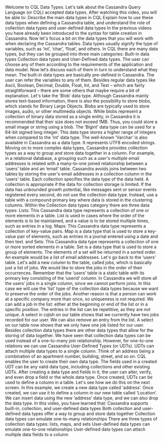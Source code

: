 Welcome to CQL Data Types. Let's talk about the Cassandra
Query Language (or CQL) accepted data types. After watching this video, you will be able to:
Describe the main data types in CQL Explain how to use these data types
when defining a Cassandra table, and understand the role of collection
data types and user-defined data types In the previous videos you have already
been introduced to the syntax for table creation in Cassandra.
Now let's focus a bit on the data types that you will work with when declaring
the Cassandra tables. Data types usually signify the type of variables, such as ‘int’,
‘char’, ‘float’, and others. In CQL there are many data types,
but they can be grouped into three main categories:
Built-in data types Collection data types
and User-Defined data types. The user can choose any of them
according to the requirements of the application and data model. Now let’s discuss each of them
in turn to understand what they mean. The built-in data types are basically
pre-defined in Cassandra. The user can refer the variables to any of them.
Besides regular data types like Ascii, Boolean, Decimal, Double, Float, Int, and Text – which
are fairly straightforward – there are some others that maybe require a bit of explanation.
Let's take the ‘Blob’ data type. Although Cassandra mainly stores text-based information,
there is also the possibility to store blobs, which stands for Binary Large Objects.
Blobs are typically used to store images, audio, or other multimedia objects. While
blobs represent a collection of binary data stored as a single entity, in Cassandra it is recommended
that their size does not exceed 1MB. Thus, you could store a small image or string using a blob.
The ‘Bigint’ data type can be used for a 64-bit signed long integer. This data
type stores a higher range of integers when compared to the ‘int’ data type.
The well-known ‘Varchar’ is also available in Cassandra as a data type.
It represents UTF8 encoded strings. Moving on to more complex data types,
Cassandra provides collection types as a way to group and store data together in a column.
For example, in a relational database, a
grouping such as a user's multiple email addresses is related with a many-to-one joined relationship
between a ‘users’ table and an ‘email’ table. Cassandra avoids joins between two tables by
storing the user's email addresses in a collection column in the ‘users’ table. Each collection
specifies the data type of the data held. A collection is appropriate if the data for
collection storage is limited. If the data has unbounded growth potential,
like messages sent or sensor events registered every second, do not use the collection data type.
Instead, use a table with a compound primary key where data is stored in the clustering columns.
Within the Collection data types category there are three data types:
Lists: This Cassandra data type represents a collection of one or more elements in a table.
List is used in cases where the order of the elements is to be maintained, and a value is to be
stored multiple times, such as entries in a log. Maps: This Cassandra data type represents
a collection of key-value pairs. Map is a data type that is used to store
a key-value pair of elements, such as entries in a journal entered using a date and then text.
and Sets: This Cassandra data type represents a collection of one or more sorted elements
in a table. Set is a data type that is used to store a group of elements. The elements of a set
will be returned in a sorted order. An example would be a list of email addresses.
Let's go back to the ‘users’ table. Let's add a new column to the table, called jobs, which
is basically just a list of jobs. We would like to store the jobs in the order of their occurrences.
Remember that the ‘users’ table is a static table with its primary key
consisting of the ‘userid’ column. In Cassandra we will store all the users’ jobs
in a single column, since we cannot perform joins. In this case we will use the ‘list’ type of the
collection data types because we want to preserve the order of the jobs. Another reason is that a
person can work at a specific company more than once, so uniqueness is not required.
We can add a job in the list: either at the beginning or end of the list
or in a specific position. The entries in the list can be repetitive, as they are not unique.
A select in cqlsh on our table shows that we currently have two jobs recorded for our user.
We can also remove an entry from the list. A select on our table now shows that we
only have one job listed for our user. Besides collection data types there are
other data types that allow for the storing of data together. We have seen that collection data
types can be used instead of a one-to-many join relationship. However, for one-to-one relations
we can use Cassandra User-Defined Types (or UDTs). UDTs can attach multiple data types to a single
column. Think of an address being a combination of an apartment number, building, street,
and so on. CQL enables the user to create their own data type. The fields used in a created UDT
can be any valid data type, including collections and other existing UDTs.
After creating a data type and fields in it, the user can alter, verify,
and even drop a field or the whole data type. Once created, UDTs can be used to define a
column in a table. Let's see how we do this on the next screen.
In this example, we create a new data type called ‘address’.
Once created, we can use it to define a column in our new table called ‘Location’.
We can insert data using the new ‘address’ data type,
and we can also drop the data type. In this video, you have learned that:
Cassandra supports built-in, collection, and user-defined data types
Both collection and user-defined data types offer a way to group and store data together
Collection data types can emulate one-to-many relationships
There are three types of collection data types: lists, maps, and sets
User-defined data types can emulate one-to-one relationships
User-defined data types can attach multiple data fields to a column